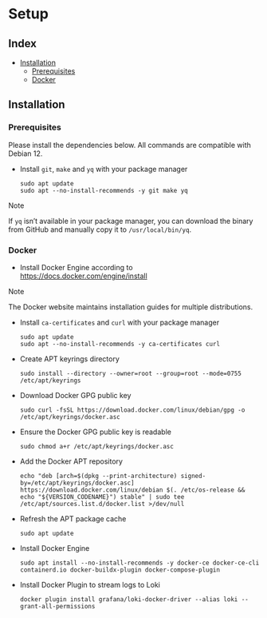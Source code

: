 # Setup

## Index

- [Installation](#installation)
  - [Prerequisites](#prerequisites)
  - [Docker](#docker)

## Installation

### Prerequisites

Please install the dependencies below. All commands are compatible with Debian 12.

- Install `git`, `make` and `yq` with your package manager

  ```
  sudo apt update
  sudo apt --no-install-recommends -y git make yq
  ```

> [!NOTE]
> If `yq` isn’t available in your package manager, you can download the binary from GitHub and manually copy it to `/usr/local/bin/yq`.

### Docker

- Install Docker Engine according to \
  https://docs.docker.com/engine/install

> [!NOTE]
> The Docker website maintains installation guides for multiple distributions.

- Install `ca-certificates` and `curl` with your package manager

  ```
  sudo apt update
  sudo apt --no-install-recommends -y ca-certificates curl
  ```

- Create APT keyrings directory

  ```
  sudo install --directory --owner=root --group=root --mode=0755 /etc/apt/keyrings
  ```

- Download Docker GPG public key

  ```
  sudo curl -fsSL https://download.docker.com/linux/debian/gpg -o /etc/apt/keyrings/docker.asc
  ```

- Ensure the Docker GPG public key is readable

  ```
  sudo chmod a+r /etc/apt/keyrings/docker.asc
  ```

- Add the Docker APT repository

  ```
  echo "deb [arch=$(dpkg --print-architecture) signed-by=/etc/apt/keyrings/docker.asc] https://download.docker.com/linux/debian $(. /etc/os-release && echo "${VERSION_CODENAME}") stable" | sudo tee /etc/apt/sources.list.d/docker.list >/dev/null
  ```

- Refresh the APT package cache

  ```
  sudo apt update
  ```

- Install Docker Engine

  ```
  sudo apt install --no-install-recommends -y docker-ce docker-ce-cli containerd.io docker-buildx-plugin docker-compose-plugin
  ```

- Install Docker Plugin to stream logs to Loki

  ```
  docker plugin install grafana/loki-docker-driver --alias loki --grant-all-permissions
  ```
